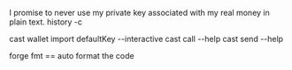 I promise to never use my private key associated with my real money in plain text.
history -c

cast wallet import defaultKey --interactive
cast call --help
cast send --help


forge fmt  == auto format the code
